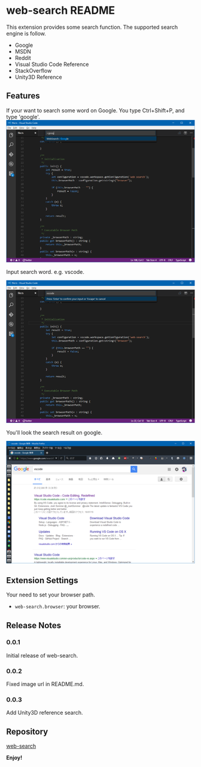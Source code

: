 # web-search README
This extension provides some search function.
The supported search engine is follow.
 - Google
 - MSDN
 - Reddit
 - Visual Studio Code Reference
 - StackOverflow
 - Unity3D Reference

## Features
If your want to search some word on Google.
You type Ctrl+Shift+P, and type 'google'.
![](https://raw.githubusercontent.com/thayamizu/web-search/master/img/image1.png)

Input search word. e.g. vscode.

![](https://raw.githubusercontent.com/thayamizu/web-search/master/img/image2.png)

You'll look the search result on google.

![](https://raw.githubusercontent.com/thayamizu/web-search/master/img/image3.png)

## Extension Settings
Your need to set your browser path.

* `web-search.browser`: your browser.

## Release Notes

### 0.0.1

Initial release of web-search.

### 0.0.2

Fixed image url in README.md.

### 0.0.3

Add Unity3D reference search.

## Repository
[web-search](https://github.com/thayamizu/web-search.git)

**Enjoy!**